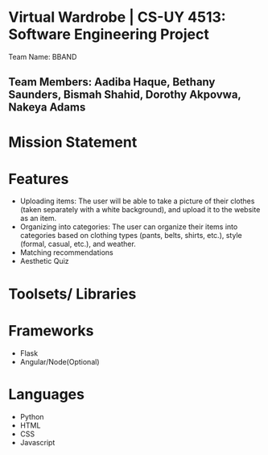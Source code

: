 # Virtual Wardrobe | CS-UY 4513: Software Engineering Project
Team Name: BBAND
## Team Members: Aadiba Haque, Bethany Saunders, Bismah Shahid, Dorothy Akpovwa, Nakeya Adams

# Mission Statement

# Features
- Uploading items:
The user will be able to take a picture of their clothes (taken separately with a white background), and upload it to the website as an item.
- Organizing into categories:
The user can organize their items into categories based on clothing types (pants, belts, shirts, etc.), style (formal, casual, etc.), and weather.
- Matching recommendations
- Aesthetic Quiz


# Toolsets/ Libraries

# Frameworks
- Flask
- Angular/Node(Optional)

# Languages
- Python
- HTML
- CSS
- Javascript
